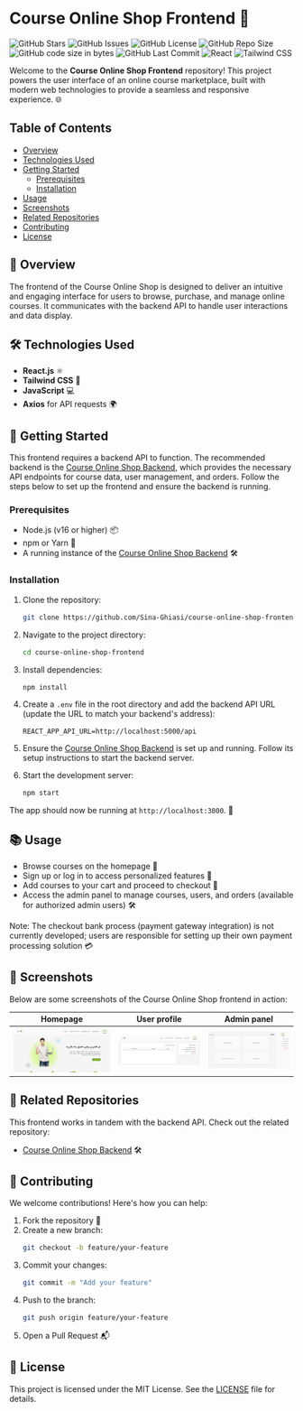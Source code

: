 # Course Online Shop Frontend 🚀

![GitHub Stars](https://img.shields.io/github/stars/Sina-Ghiasi/course-online-shop-frontend?style=flat&color=brightgreen)
![GitHub Issues](https://img.shields.io/github/issues/Sina-Ghiasi/course-online-shop-frontend?style=flat&color=blue)
![GitHub License](https://img.shields.io/github/license/Sina-Ghiasi/course-online-shop-frontend?style=flat&color=orange)
![GitHub Repo Size](https://img.shields.io/github/repo-size/Sina-Ghiasi/course-online-shop-frontend?style=flat&color=purple)
![GitHub code size in bytes](https://img.shields.io/github/languages/code-size/Sina-Ghiasi/course-online-shop-frontend)
![GitHub Last Commit](https://img.shields.io/github/last-commit/Sina-Ghiasi/course-online-shop-frontend?style=flat&color=cyan)
![React](https://img.shields.io/badge/React-361D5C?logo=react&logoColor=#6F66FF&style=flat)
![Tailwind CSS](https://img.shields.io/badge/Tailwind_CSS-1D202A?logo=tailwind-css&logoColor=#00BCFF&style=flat)

Welcome to the **Course Online Shop Frontend** repository! This project powers the user interface of an online course marketplace, built with modern web technologies to provide a seamless and responsive experience. 🌐

## Table of Contents

- [Overview](#-overview)
- [Technologies Used](#%EF%B8%8F-technologies-used)
- [Getting Started](#-getting-started)
  - [Prerequisites](#prerequisites)
  - [Installation](#installation)
- [Usage](#-usage)
- [Screenshots](#-screenshots)
- [Related Repositories](#-related-repositories)
- [Contributing](#-contributing)
- [License](#-license)

## 📖 Overview

The frontend of the Course Online Shop is designed to deliver an intuitive and engaging interface for users to browse, purchase, and manage online courses. It communicates with the backend API to handle user interactions and data display.

## 🛠️ Technologies Used

- **React.js** ⚛️
- **Tailwind CSS** 🎨
- **JavaScript** 💻
- **Axios** for API requests 🌍

## 🚀 Getting Started

This frontend requires a backend API to function. The recommended backend is the [Course Online Shop Backend](https://github.com/Sina-Ghiasi/course-online-shop-backend), which provides the necessary API endpoints for course data, user management, and orders. Follow the steps below to set up the frontend and ensure the backend is running.

### Prerequisites

- Node.js (v16 or higher) 📦
- npm or Yarn 🧶
- A running instance of the [Course Online Shop Backend](https://github.com/Sina-Ghiasi/course-online-shop-backend) 🛠️

### Installation

1. Clone the repository:

   ```bash
   git clone https://github.com/Sina-Ghiasi/course-online-shop-frontend.git
   ```

2. Navigate to the project directory:

   ```bash
   cd course-online-shop-frontend
   ```

3. Install dependencies:

   ```bash
   npm install
   ```

4. Create a `.env` file in the root directory and add the backend API URL (update the URL to match your backend's address):

   ```env
   REACT_APP_API_URL=http://localhost:5000/api
   ```

5. Ensure the [Course Online Shop Backend](https://github.com/Sina-Ghiasi/course-online-shop-backend) is set up and running. Follow its setup instructions to start the backend server.

6. Start the development server:
   ```bash
   npm start
   ```

The app should now be running at `http://localhost:3000`. 🎉

## 📚 Usage

- Browse courses on the homepage 🏫
- Sign up or log in to access personalized features 🔐
- Add courses to your cart and proceed to checkout 🛒
- Access the admin panel to manage courses, users, and orders (available for authorized admin users) 🛠️

Note: The checkout bank process (payment gateway integration) is not currently developed; users are responsible for setting up their own payment processing solution 💳

## 📸 Screenshots

Below are some screenshots of the Course Online Shop frontend in action:

| Homepage                              | User profile                             | Admin panel                                 |
| ------------------------------------- | ---------------------------------------- | ------------------------------------------- |
| ![Homepage](screenshots/homepage.png) | ![User profile](screenshots/profile.png) | ![Admin panel](screenshots/admin-panel.png) |

## 🔗 Related Repositories

This frontend works in tandem with the backend API. Check out the related repository:

- [Course Online Shop Backend](https://github.com/Sina-Ghiasi/course-online-shop-backend) 🛠️

## 🤝 Contributing

We welcome contributions! Here's how you can help:

1. Fork the repository 🍴
2. Create a new branch:
   ```bash
   git checkout -b feature/your-feature
   ```
3. Commit your changes:
   ```bash
   git commit -m "Add your feature"
   ```
4. Push to the branch:
   ```bash
   git push origin feature/your-feature
   ```
5. Open a Pull Request 📬

## 📜 License

This project is licensed under the MIT License. See the [LICENSE](LICENSE) file for details.
